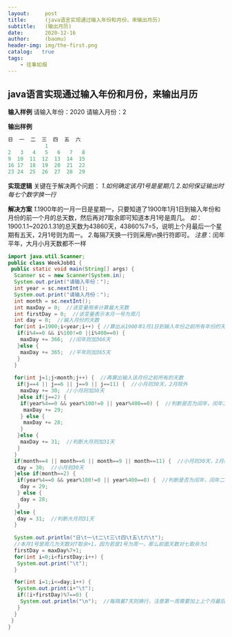 ```yaml
---
layout:     post
title:      (java语言实现通过输入年份和月份，来输出月历)
subtitle:   (输出月历)
date:       2020-12-16
author:     (baomu)
header-img: img/the-first.png
catalog:   true
tags:
    - 往事如烟
---
```

## java语言实现通过输入年份和月份，来输出月历
**输入样例**
请输入年份：2020
请输入月份：2

**输出样例**

```java
日  一  二  三  四  五  六
		   	1
2   3   4   5   6   7   8
9  10  11  12  13  14  15
16 17  18  19  20  21  22
23 24  25  26  27  28  29
```
**实现逻辑**
关键在于解决两个问题：
_1.如何确定该月1号是星期几_
_2.如何保证输出时每七个数字换一行_

**解决方案**
_1_.1900年的一月一日是星期一，只要知道了1900年1月1日到输入年份和月份的前一个月的总天数，然后再对7取余即可知道本月1号是周几。
_如_：1900.1.1~2020.1.31的总天数为43860天，43860%7=5，说明上个月最后一个星期有五天，2月1号则为周一。
_2_.每隔7天换一行则采用\n换行符即可。
_注意_：闰年平年，大月小月天数都不一样

```java
import java.util.Scanner;
public class WeekJob01 {
 public static void main(String[] args) {
  Scanner sc = new Scanner(System.in);
  System.out.print("请输入年份：");
  int year = sc.nextInt();
  System.out.print("请输入月份：");
  int month = sc.nextInt();
  int maxDay = 0;  //该变量用来计算最大天数
  int firstDay = 0;  //该变量表示本月一号为周几
  int day = 0;  //输入月份的天数
  for(int i=1900;i<year;i++) { //算出从1900年1月1日到输入年份之前所有年份的天数
   if(i%4==0 && i%100!=0 ||i%400==0) {  
    maxDay += 366;  //闰年则加366天
   }else {
    maxDay += 365;  //平年则加365天
   }
  }
  
  for(int j=1;j<month;j++) {  //再算出输入该月份之前所有的天数
   if(j==4 || j==6 || j==9 || j==11) {  //小月则30天，2月除外
    maxDay += 30;  //小月则加30天
   }else if(j==2) {
    if(year%4==0 && year%100!=0 || year%400==0) {  //判断是否为闰年，闰年二月29天
     maxDay += 29;
    } else {   
     maxDay += 28;
    }
   }else {
    maxDay += 31;  //判断大月则加31天
   }
  }
  if(month==4 || month==6 || month==9 || month==11) {  //小月则30天，2月除外
   day = 30;  //小月则30天
  }else if(month==2) {
   if(year%4==0 && year%100!=0 || year%400==0) {  //判断是否为闰年，闰年二月29天
    day = 29;
   } else {  
    day = 28;
   }
  }else {
   day = 31;  //判断大月则31天
  }
  
  System.out.println("日\t一\t二\t三\t四\t五\t六\t");
  //本月1号是周几为天数对7取余+1，因为若是1号为周一，那么前面天数对七取余为1 
  firstDay = maxDay%7+1;
  for(int i=0;i<firstDay;i++) {
   System.out.print("\t");
  }

  for(int i=1;i<=day;i++) {
   System.out.print(i+"\t");
   if((i+firstDay)%7==0) {
    System.out.println("\n");  //每隔着7天则换行，注意第一周需要加上上个月最后一周天数
   }
  }
 }
}
```










